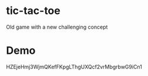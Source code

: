 # tic-tac-toe
Old game with a new challenging concept

# Demo
HZEjeHmj3WjmQKefFKpgLThgUXQcf2vrMbgrbwG9iCn1
